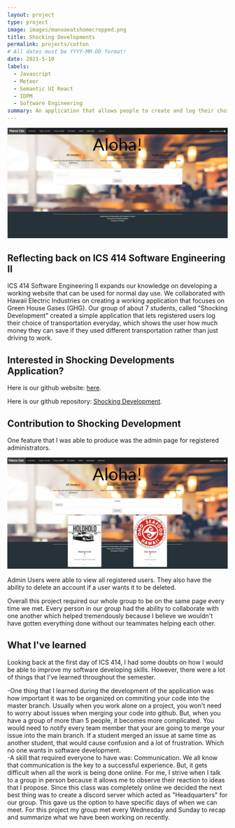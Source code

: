 ```yaml
---
layout: project
type: project
image: images/manoaeatshomecropped.png
title: Shocking Developments 
permalink: projects/cotton
# All dates must be YYYY-MM-DD format!
date: 2021-5-10
labels:
  - Javascript
  - Meteor
  - Semantic UI React
  - IDPM
  - Software Engineering 
summary: An application that allows people to create and log their choices of transportation everyday to analyze how much GHG (Green House Gases) emissions they've produced.
---
```


<img class="ui image" src="../images/manoaeatshome.png">

## Reflecting back on ICS 414 Software Engineering II

ICS 414 Software Engineering II expands our knowledge on developing a working website that can be used for normal day use. We collaborated with Hawaii Electric Industries on creating a working application that focuses on Green House Gases (GHG). Our group of about 7 students, called "Shocking Development" created a simple application that lets registered users log their choice of transportation everyday, which shows the user how much money they can save if they used different transportation rather than just driving to work. 
 
## Interested in Shocking Developments Application? 

Here is our github website: <a href="https://shocking-development.github.io/">here</a>.

Here is our github repository: <a href="https://github.com/shocking-development/shockingdevelopment">Shocking Development</a>.
 
## Contribution to Shocking Development

One feature that I was able to produce was the admin page for registered administrators.

<img class="ui big image" src="../images/manoaeatsfilter.png">

Admin Users were able to view all registered users. They also have the ability to delete an account if a user wants it to be deleted. 

Overall this project required our whole group to be on the same page every time we met. Every person in our group had the ability to collaborate with one another which helped tremendously because I believe we wouldn't have gotten everything done without our teammates helping each other. 


## What I've learned

Looking back at the first day of ICS 414, I had some doubts on how I would be able to improve my software developing skills. However, there were a lot of things that I've learned throughout the semester. 

-One thing that I learned during the development of the application was how important it was to be organized on commiting your code into the master branch. Usually when you work alone on a project, you won't need to worry about issues when merging your code into github. But, when you have a group of more than 5 people, it becomes more complicated. You would need to notify every team member that your are going to merge your issue into the main branch. If a student merged an issue at same time as another student, that would cause confusion and a lot of frustration. Which no one wants in software development.  
-A skill that required everyone to have was: Communication. We all know that communication is the key to a successful experience. But, it gets difficult when all the work is being done online. For me, I strive when I talk to a group in person because it allows me to observe their reaction to ideas that I propose. Since this class was completely online we decided the next best thing was to create a discord server which acted as "Headquarters" for our group. This gave us the option to have specific days of when we can meet. For this project my group met every Wednesday and Sunday to recap and summarize what we have been working on recently. 




